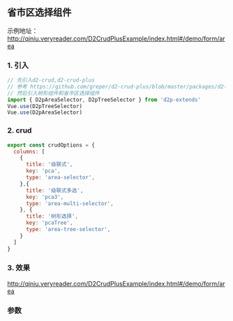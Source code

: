 ## 省市区选择组件
示例地址：http://qiniu.veryreader.com/D2CrudPlusExample/index.html#/demo/form/area
###  1. 引入   
```javascript
// 先引入d2-crud,d2-crud-plus
// 参考 https://github.com/greper/d2-crud-plus/blob/master/packages/d2-crud-plus-example/src/business/lib/index.js
// 然后引入树形组件和省市区选择组件
import { D2pAreaSelector, D2pTreeSelector } from 'd2p-extends' 
Vue.use(D2pTreeSelector)
Vue.use(D2pAreaSelector)
```
###  2. crud 
```javascript
export const crudOptions = {
  columns: [
    {
      title: '级联式',
      key: 'pca',
      type: 'area-selector',
    },{
      title: '级联式多选',
      key: 'pca3',
      type: 'area-multi-selector',
    }, {
      title: '树形选择',
      key: 'pcaTree',
      type: 'area-tree-selector',
    }
  ]
}
```
###  3. 效果
 http://qiniu.veryreader.com/D2CrudPlusExample/index.html#/demo/form/area
 
###  参数
